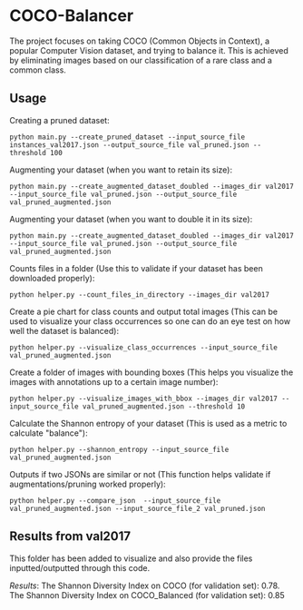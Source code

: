# COCO-Balancer

The project focuses on taking COCO (Common Objects in Context), a popular Computer Vision dataset, and trying to balance it. This is achieved by eliminating images based on our classification of a rare class and a common class.

## Usage

Creating a pruned dataset:
```
python main.py --create_pruned_dataset --input_source_file instances_val2017.json --output_source_file val_pruned.json --threshold 100
```

Augmenting your dataset (when you want to retain its size):
```
python main.py --create_augmented_dataset_doubled --images_dir val2017 --input_source_file val_pruned.json --output_source_file val_pruned_augmented.json
```

Augmenting your dataset (when you want to double it in its size):
```
python main.py --create_augmented_dataset_doubled --images_dir val2017 --input_source_file val_pruned.json --output_source_file val_pruned_augmented.json
```

Counts files in a folder (Use this to validate if your dataset has been downloaded properly):
```
python helper.py --count_files_in_directory --images_dir val2017
```

Create a pie chart for class counts and output total images (This can be used to visualize your class occurrences so one can do an eye test on how well the dataset is balanced):
```
python helper.py --visualize_class_occurrences --input_source_file val_pruned_augmented.json
```

Create a folder of images with bounding boxes (This helps you visualize the images with annotations up to a certain image number):
```
python helper.py --visualize_images_with_bbox --images_dir val2017 --input_source_file val_pruned_augmented.json --threshold 10
```

Calculate the Shannon entropy of your dataset (This is used as a metric to calculate "balance"):
```
python helper.py --shannon_entropy --input_source_file val_pruned_augmented.json
```

Outputs if two JSONs are similar or not (This function helps validate if augmentations/pruning worked properly):
```
python helper.py --compare_json  --input_source_file val_pruned_augmented.json --input_source_file_2 val_pruned.json
```


## Results from val2017
This folder has been added to visualize and also provide the files inputted/outputted through this code.

*Results*: The Shannon Diversity Index on COCO (for validation set): 0.78. The Shannon Diversity Index on COCO_Balanced (for validation set): 0.85
